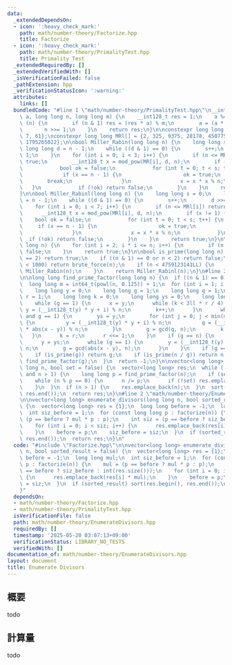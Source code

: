 ```yaml
---
data:
  _extendedDependsOn:
  - icon: ':heavy_check_mark:'
    path: math/number-theory/Factorize.hpp
    title: Factorize
  - icon: ':heavy_check_mark:'
    path: math/number-theory/PrimalityTest.hpp
    title: Primality Test
  _extendedRequiredBy: []
  _extendedVerifiedWith: []
  _isVerificationFailed: false
  _pathExtension: hpp
  _verificationStatusIcon: ':warning:'
  attributes:
    links: []
  bundledCode: "#line 1 \"math/number-theory/PrimalityTest.hpp\"\n__int128_t mod_pow(__int128_t\
    \ a, long long n, long long m) {\n    __int128_t res = 1;\n    a %= m;\n    while\
    \ (n) {\n        if (n & 1) res = (res * a) % m;\n        a = (a * a) % m;\n \
    \       n >>= 1;\n    }\n    return res;\n}\n\nconstexpr long long MR[] = {2,\
    \ 7, 61};\nconstexpr long long MRl[] = {2, 325, 9375, 28178, 450775, 9780504,\
    \ 1795265022};\n\nbool Miller_Rabin(long long n) {\n    long long s = 0;\n   \
    \ long long d = n - 1;\n    while ((d & 1) == 0) {\n        s++;\n        d >>=\
    \ 1;\n    }\n    for (int i = 0; i < 3; i++) {\n        if (n <= MR[i]) return\
    \ true;\n        __int128_t x = mod_pow(MR[i], d, n);\n        if (x != 1) {\n\
    \            bool ok = false;\n            for (int t = 0; t < s; t++) {\n   \
    \             if (x == n - 1) {\n                    ok = true;\n            \
    \        break;\n                }\n                x = x * x % n;\n         \
    \   }\n            if (!ok) return false;\n        }\n    }\n    return true;\n\
    }\n\nbool Miller_Rabinl(long long n) {\n    long long s = 0;\n    long long d\
    \ = n - 1;\n    while ((d & 1) == 0) {\n        s++;\n        d >>= 1;\n    }\n\
    \    for (int i = 0; i < 7; i++) {\n        if (n <= MRl[i]) return true;\n  \
    \      __int128_t x = mod_pow(MRl[i], d, n);\n        if (x != 1) {\n        \
    \    bool ok = false;\n            for (int t = 0; t < s; t++) {\n           \
    \     if (x == n - 1) {\n                    ok = true;\n                    break;\n\
    \                }\n                x = x * x % n;\n            }\n          \
    \  if (!ok) return false;\n        }\n    }\n    return true;\n}\n\nbool brute_force(long\
    \ long n) {\n    for (int i = 2; i * i <= n; i++) {\n        if (n % i == 0) return\
    \ false;\n    }\n    return true;\n}\n\nbool is_prime(long long n) {\n    if (n\
    \ == 2) return true;\n    if ((n & 1) == 0 or n < 2) return false;\n    if (n\
    \ < 1000) return brute_force(n);\n    if (n < 4759123141LL) {\n        return\
    \ Miller_Rabin(n);\n    }\n    return Miller_Rabinl(n);\n}\n#line 2 \"math/number-theory/Factorize.hpp\"\
    \n\nlong long find_prime_factor(long long n) {\n  if ((n & 1) == 0) return 2;\n\
    \  long long m = int64_t(powl(n, 0.125)) + 1;\n  for (int i = 1; i < n; i++) {\n\
    \    long long y = 0;\n    long long g = 1;\n    long long q = 1;\n    long long\
    \ r = 1;\n    long long k = 0;\n    long long ys = 0;\n    long long x = 0;\n\
    \    while (g == 1) {\n      x = y;\n      while (k < 3ll * r / 4) {\n       \
    \ y = (__int128_t(y) * y + i) % n;\n        k++;\n      }\n      while (k < r\
    \ and g == 1) {\n        ys = y;\n        for (int j = 0; j < min(m, r - k); j++)\
    \ {\n          y = (__int128_t(y) * y + i) % n;\n          q = (__int128_t(q)\
    \ * abs(x - y)) % n;\n        }\n        g = gcd(q, n);\n        k += m;\n   \
    \   }\n      k = r;\n      r <<= 1;\n    }\n    if (g == n) {\n      g = 1;\n\
    \      y = ys;\n      while (g == 1) {\n        y = (__int128_t(y) * y + i) %\
    \ n;\n        g = gcd(abs(x - y), n);\n      }\n    }\n    if (g == n) continue;\n\
    \    if (is_prime(g)) return g;\n    if (is_prime(n / g)) return n / g;\n    return\
    \ find_prime_factor(g);\n  }\n  return -1;\n}\n\nvector<long long> factorize(long\
    \ long n, bool set = false) {\n  vector<long long> res;\n  while (!is_prime(n)\
    \ and n > 1) {\n    long long p = find_prime_factor(n);\n    if (set) res.emplace_back(p);\n\
    \    while (n % p == 0) {\n      n /= p;\n      if (!set) res.emplace_back(p);\n\
    \    }\n  }\n  if (n > 1) {\n    res.emplace_back(n);\n  }\n  sort(res.begin(),\
    \ res.end());\n  return res;\n}\n#line 2 \"math/number-theory/EnumerateDivisors.hpp\"\
    \n\nvector<long long> enumerate_divisors(long long n, bool sorted_result = false)\
    \ {\n  vector<long long> res = {1};\n  long long before = -1;\n  long long mul;\n\
    \  int siz_before = 1;\n  for (const long long p : factorize(n)) {\n    mul =\
    \ (p == before ? mul * p : p);\n    int siz = (p == before ? siz_before : int(res.size()));\n\
    \    for (int i = 0; i < siz; i++) {\n      res.emplace_back(res[i] * mul);\n\
    \    }\n    before = p;\n    siz_before = siz;\n  }\n  if (sorted_result) sort(res.begin(),\
    \ res.end());\n  return res;\n}\n"
  code: "#include \"Factorize.hpp\"\n\nvector<long long> enumerate_divisors(long long\
    \ n, bool sorted_result = false) {\n  vector<long long> res = {1};\n  long long\
    \ before = -1;\n  long long mul;\n  int siz_before = 1;\n  for (const long long\
    \ p : factorize(n)) {\n    mul = (p == before ? mul * p : p);\n    int siz = (p\
    \ == before ? siz_before : int(res.size()));\n    for (int i = 0; i < siz; i++)\
    \ {\n      res.emplace_back(res[i] * mul);\n    }\n    before = p;\n    siz_before\
    \ = siz;\n  }\n  if (sorted_result) sort(res.begin(), res.end());\n  return res;\n\
    }"
  dependsOn:
  - math/number-theory/Factorize.hpp
  - math/number-theory/PrimalityTest.hpp
  isVerificationFile: false
  path: math/number-theory/EnumerateDivisors.hpp
  requiredBy: []
  timestamp: '2025-05-20 03:07:13+09:00'
  verificationStatus: LIBRARY_NO_TESTS
  verifiedWith: []
documentation_of: math/number-theory/EnumerateDivisors.hpp
layout: document
title: Enumerate Divisors
---
```


## 概要

todo

## 計算量
todo